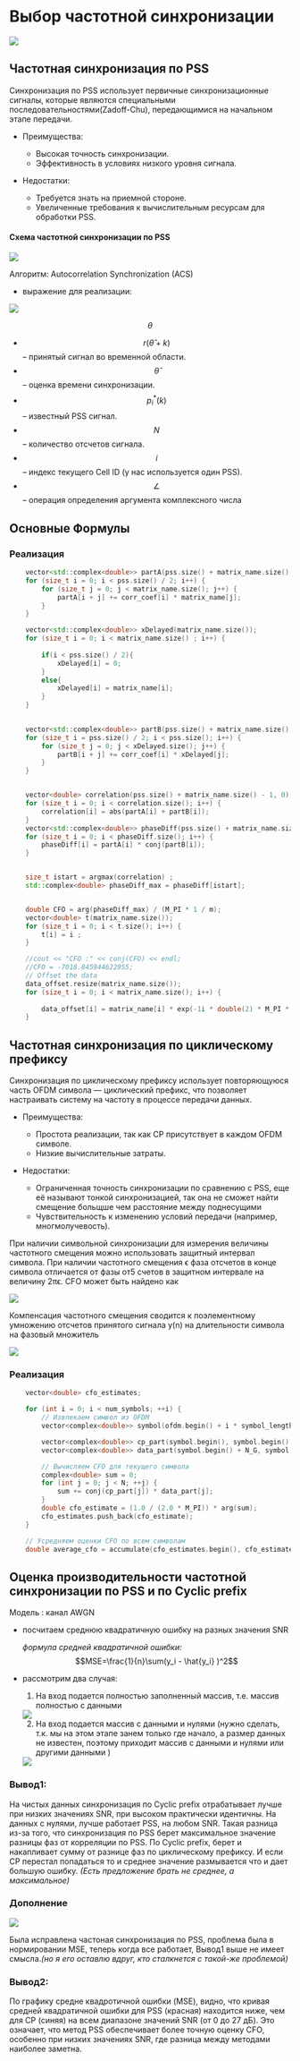 # Выбор частотной синхронизации 

<img src = "photo/12.png">


## Частотная синхронизация по PSS

Синхронизация по PSS использует первичные синхронизационные сигналы, которые являются специальными последовательностями(Zadoff-Chu), передающимися на начальном этапе передачи. 

- Преимущества:
  - Высокая точность синхронизации.
  - Эффективность в условиях низкого уровня сигнала.

- Недостатки:
  - Требуется знать на приемной стороне.
  - Увеличенные требования к вычислительным ресурсам для обработки PSS.

#### Схема частотной синхронизации по PSS

<img src = "photo/pss1.jpg">

Алгоритм: Autocorrelation Synchronization (ACS)

- выражение для реализации:

<img src = "photo/pss2.jpg">

$$\theta$$

- $$r(\hat{\theta}+k)$$ – принятый сигнал во временной области.
- $$\hat{\theta}$$ – оценка времени синхронизации.
- $$p^*_i(k)$$ – известный PSS сигнал.
- $$N$$ – количество отсчетов сигнала.
- $$i$$ – индекс текущего Cell ID (у нас используется один PSS).
- $$\angle$$ – операция определения аргумента комплексного числа

## Основные Формулы


### Реализация 
```c++
    vector<std::complex<double>> partA(pss.size() + matrix_name.size() - 1, 0);
    for (size_t i = 0; i < pss.size() / 2; i++) {
        for (size_t j = 0; j < matrix_name.size(); j++) {
            partA[i + j] += corr_coef[i] * matrix_name[j];
        }
    }

    vector<std::complex<double>> xDelayed(matrix_name.size());
    for (size_t i = 0; i < matrix_name.size() ; i++) {
        
        if(i < pss.size() / 2){
            xDelayed[i] = 0;
        }
        else{
            xDelayed[i] = matrix_name[i];
        }
    }

    
    vector<std::complex<double>> partB(pss.size() + matrix_name.size() - 1, 0);
    for (size_t i = pss.size() / 2; i < pss.size(); i++) {
        for (size_t j = 0; j < xDelayed.size(); j++) {
            partB[i + j] += corr_coef[i] * xDelayed[j];
        }
    }


    vector<double> correlation(pss.size() + matrix_name.size() - 1, 0);
    for (size_t i = 0; i < correlation.size(); i++) {
        correlation[i] = abs(partA[i] + partB[i]);
    }
    vector<std::complex<double>> phaseDiff(pss.size() + matrix_name.size() - 1, 0);
    for (size_t i = 0; i < phaseDiff.size(); i++) {
        phaseDiff[i] = partA[i] * conj(partB[i]);
    }


    size_t istart = argmax(correlation) ;
    std::complex<double> phaseDiff_max = phaseDiff[istart];


    double CFO = arg(phaseDiff_max) / (M_PI * 1 / m);
    vector<double> t(matrix_name.size());
    for (size_t i = 0; i < t.size(); i++) {
        t[i] = i ;
    }

    //cout << "CFO :" << conj(CFO) << endl;
    //CFO = -7018.845944622955;
    // Offset the data
    data_offset.resize(matrix_name.size());
    for (size_t i = 0; i < matrix_name.size(); i++) {
        
        data_offset[i] = matrix_name[i] * exp(-1i * double(2) * M_PI * conj(CFO) * double(t[i]/1920000));
    }
```


## Частотная синхронизация по циклическому префиксу

Синхронизация по циклическому префиксу использует повторяющуюся часть OFDM символа — циклический префикс, что позволяет настраивать систему на частоту в процессе передачи данных.

- Преимущества:
  - Простота реализации, так как CP присутствует в каждом OFDM символе.
  - Низкие вычислительные затраты.

- Недостатки:
  - Ограниченная точность синхронизации по сравнению с PSS, еще её называют тонкой синхронизацией, так она не сможет найти смещение больщше чем расстояние между поднесущими
  - Чувствительность к изменению условий передачи (например, многмолучевость).

При наличии символьной синхронизации для измерения величины частотного смещения можно использовать защитный интервал символа. При наличии
частотного смещения ϵ фаза отсчетов в конце символа отличается от фазы от5
счетов в защитном интервале на величину 2πϵ. CFO может быть найдено как

<img src = "photo/estim.png">


Компенсация частотного смещения сводится к поэлементному умножению отсчетов принятого сигнала y(n) на длительности символа на фазовый множитель

<img src = "photo/cor.png">

### Реализация 

```c++
    vector<double> cfo_estimates;

    for (int i = 0; i < num_symbols; ++i) {
        // Извлекаем символ из OFDM
        vector<complex<double>> symbol(ofdm.begin() + i * symbol_length, ofdm.begin() + (i + 1) * symbol_length);

        vector<complex<double>> cp_part(symbol.begin(), symbol.begin() + N_G);
        vector<complex<double>> data_part(symbol.begin() + N_G, symbol.begin() + N_G + N);

        // Вычисляем CFO для текущего символа
        complex<double> sum = 0;
        for (int j = 0; j < N; ++j) {
            sum += conj(cp_part[j]) * data_part[j];
        }
        double cfo_estimate = (1.0 / (2.0 * M_PI)) * arg(sum);
        cfo_estimates.push_back(cfo_estimate);
    }

    // Усредняем оценки CFO по всем символам 
    double average_cfo = accumulate(cfo_estimates.begin(), cfo_estimates.end(), 0.0) / cfo_estimates.size();

```


## Оценка производительности частотной синхронизации по PSS и по Cyclic prefix

Модель : канал AWGN

- посчитаем среднюю квадратичную ошибку на разных значения SNR

  *формула средней квадратичной ошибки:*
$$MSE=\frac{1}{n}\sum(y_i - \hat{y_i} )^2$$ 

- рассмотрим два случая:
  
  1. На вход подается полностью заполненный массив, т.е. массив полностью с данными 
  <img src = "photo/mse.jpg"> 

  2. На вход подается массив с данными и нулями (нужно сделать, т.к. мы на этом этапе занем только где начало, а размер данных не известен, поэтому приходит массив с данными и нулями или другими данными )

  <img src = "photo/mse_z.jpg"> 


### Вывод1: 
 На чистых данных синхронизация по Cyclic prefix отрабатывает лучше при низких значениях SNR, при высоком практически идентичны. На данных с нулями, лучше работает PSS, на любом SNR. Такая разница из-за того, что синхронизация по PSS берет максимальное значение разницы фаз от корреляции по PSS. По Cyclic prefix, берет и накапливает сумму от разнице фаз по циклическому префиксу. И если СP перестал попадаться то и среднее значение размывается что и дает большую ошибку. *(Есть предложение брать не среднее, а максимальное)* 

### Дополнение 

<img src = "photo/mse1.jpg"> 

 Была исправлена частоная синхронизация по PSS, проблема была в нормировании MSE, теперь когда все работает, Вывод1 выше не имеет смысла.*(но я его оставлю вдруг, кто сталкнется с такой-же проблемой)*
 
### Вывод2:
 По графику средне квадротичной ошибки (MSE), видно, что кривая средней квадратичной ошибки для PSS (красная) находится ниже, чем для CP (синяя) на всем диапазоне значений SNR (от 0 до 27 дБ).
 Это означает, что метод PSS обеспечивает более точную оценку CFO, особенно при низких значениях SNR, где разница между методами наиболее заметна.

